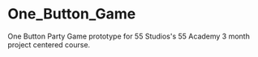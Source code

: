 # One_Button_Game
One Button Party Game prototype for 55 Studios's 55 Academy 3 month project centered course.
